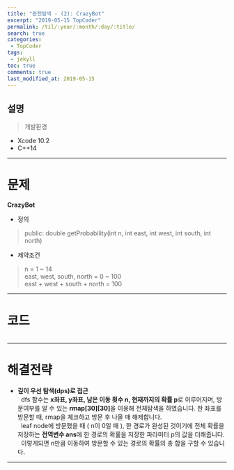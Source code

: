 ```yaml
---
title: "완전탐색 - (2): CrazyBot"
excerpt: "2019-05-15 TopCoder"
permalink: /til/:year/:month/:day/:title/
search: true
categories:
 - TopCoder
tags:
 - jekyll
toc: true
comments: true
last_modified_at: 2019-05-15
---
```


## 설명
> 개발환경
- Xcode 10.2
- C++14

---

# 문제

__CrazyBot__
- 정의  
 > public: double getProbability(int n, int east, int west, int south, int north)
- 제약조건  
 >  n = 1 \~ 14  
 east, west, south, north = 0 \~ 100  
 east + west + south + north = 100    

---

# 코드

```cpp
```
---

# 해결전략

- **깊이 우선 탐색(dps)로 접근**  
&nbsp; dfs 함수는 **x좌표, y좌표, 남은 이동 횟수 n, 현재까지의 확률 p**로 이루어지며, 방문여부를 알 수 있는 <strong>rmap[30][30]</strong>을 이용해 전체탐색을 하였습니다. 
한 좌표를 방문할 때, rmap을 체크하고 방문 후 나올 때 해제합니다.  
&nbsp; leaf node에 방문했을 때 ( n이 0일 때 ), 한 경로가 완성된 것이기에 전체 확률을 저장하는 **전역변수 ans**에 한 경로의 확률을 저장한 파라미터 p의 값을 더해줍니다.  
&nbsp; 이렇게되면 n만큼 이동하여 방문할 수 있는 경로의 확률의 총 합을 구할 수 있습니다.
 
 ---
 
